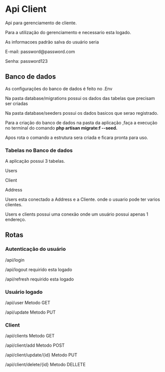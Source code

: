 # Api Client

<p>Api para gerenciamento de cliente.</p>
<p>Para a utilização do gerenciamento e necessario esta logado.</p>
<p>As informacoes padrão salva do usuário seria</p>
<p>E-mail: password@password.com</p>
<p>Senha: password123</p>


## Banco de dados


<p>As configurações do banco de dados é feito no .Env</p>
<p>Na pasta database/migrations possui os dados das tabelas que precisam ser criadas</p>
<p>Na pasta database/seeders possui os dados basicos que serao registrado.</p>
<p>Para a criação do banco de dados na pasta da aplicação ,faça a execução no terminal do comando <b>php artisan migrate:f --seed.</b></p>
<p>Apos rota o comando a estrutura sera criada e ficara pronta para uso.</p>

### Tabelas no Banco de dados
<p>A aplicação possui 3 tabelas.</p>
<p>Users</p>
<p>Client</p>
<p>Address</p>

<p>Users esta conectado a Address e a Cliente. onde o usuario pode ter varios clientes.</p>
<p>Users e clients possui uma conexão onde um usuário possui apenas 1 endereço. </p>


## Rotas

### Autenticação do usuário 

<p>/api/login</p>
<p>/api/logout  requirido esta logado</p>
<p>/api/refresh requirido esta logado</p> 

### Usuário logado

<p>/api/user Metodo GET</p>
<p>/api/update Metodo PUT</p>

### Client 

<p>/api/clients Metodo GET</p>
<p>/api/client/add Metodo POST</p>
<p>/api/client/update/{id} Metodo PUT</p>
<p>/api/client/delete/{id} Metodo DELLETE</p>

